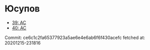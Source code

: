 # Юсупов
- [39: AC](39.md)
- [40: AC](40.md)

Commit: ce6c1c2fa65377923a5ae6e4e6ab6f6f430acefc
 fetched at: 20201215-231816
